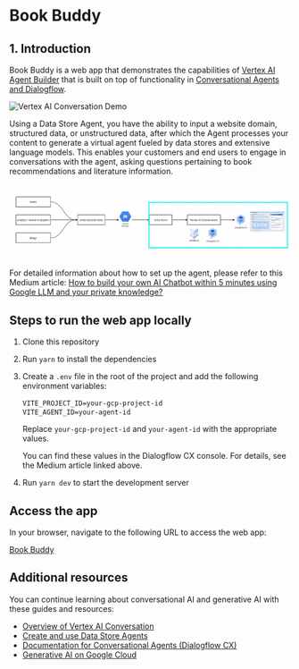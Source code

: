 # Book Buddy

## 1. Introduction

Book Buddy is a web app that demonstrates the capabilities of
[Vertex AI Agent Builder](https://cloud.google.com/products/agent-builder)
that is built on top of functionality in
[Conversational Agents and Dialogflow](https://cloud.google.com/products/conversational-agents).

![Vertex AI Conversation Demo](src/assets/book-buddy.gif)

Using a Data Store Agent, you have the ability to input a website domain, structured data, or unstructured data, after which the Agent processes your content to generate a virtual agent fueled by data stores and extensive language models. This enables your customers and end users to engage in conversations with the agent, asking questions pertaining to book recommendations and literature information.

![architecture](src/assets/architecture.png)

For detailed information about how to set up the agent, please refer to this Medium article: [How to build your own AI Chatbot within 5 minutes using Google LLM and your private knowledge?](https://medium.com/@lizhuohang.selina/how-to-build-your-own-ai-chatbot-within-5-minutes-using-google-llm-and-your-private-knowledge-eed4b6852917)

## Steps to run the web app locally

1. Clone this repository
1. Run `yarn` to install the dependencies
1. Create a `.env` file in the root of the project and add the following
   environment variables:

   ```env
   VITE_PROJECT_ID=your-gcp-project-id
   VITE_AGENT_ID=your-agent-id
   ```

   Replace `your-gcp-project-id` and `your-agent-id` with the appropriate values.

   You can find these values in the Dialogflow CX console. For details, see the Medium article linked above.

1. Run `yarn dev` to start the development server

## Access the app

In your browser, navigate to the following URL to access the web app:

[Book Buddy](https://book-buddy-pi.vercel.app)

## Additional resources

You can continue learning about conversational AI and generative AI with
these guides and resources:

- [Overview of Vertex AI Conversation](https://cloud.google.com/generative-ai-app-builder/docs/introduction#agent)
- [Create and use Data Store Agents](https://cloud.google.com/dialogflow/cx/docs/concept/data-store/handler)
- [Documentation for Conversational Agents (Dialogflow CX)](https://cloud.google.com/dialogflow/cx/docs)
- [Generative AI on Google Cloud](https://cloud.google.com/ai/generative-ai)
